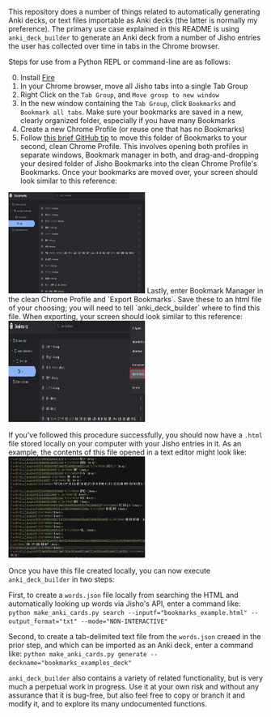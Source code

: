 This repository does a number of things related to automatically generating Anki decks, or text files importable as Anki decks (the latter is normally my preference). The primary use case explained in this README is using `anki_deck_builder` to generate an Anki deck from a number of Jisho entries the user has collected over time in tabs in the Chrome browser.

Steps for use from a Python REPL or command-line are as follows:

0. Install [Fire](https://github.com/google/python-fire)
1. In your Chrome browser, move all Jisho tabs into a single Tab Group
2. Right Click on the `Tab Group`, and `Move group to new window`
3. In the new window containing the `Tab Group`, click `Bookmarks` and `Bookmark all tabs`. Make sure your bookmarks are saved in a new, clearly organized folder, especially if you have many Bookmarks
4. Create a new Chrome Profile (or reuse one that has no Bookmarks)
5. Follow [this brief GitHub tip](https://superuser.com/a/1101380/1255761) to move this folder of Bookmarks to your second, clean Chrome Profile. This involves opening both profiles in separate windows, Bookmark manager in both, and drag-and-dropping your desired folder of Jisho Bookmarks into the clean Chrome Profile's Bookmarks. Once your bookmarks are moved over, your screen should look similar to this reference:
<img src='.github/images/clean_profile_jisho_bookmarks_example.png' width=270px height=200px>
Lastly, enter Bookmark Manager in the clean Chrome Profile and `Export Bookmarks`. Save these to an html file of your choosing; you will need to tell `anki_deck_builder` where to find this file. When exporting, your screen should look similar to this reference:
<img src='.github/images/how_to_export_bookmarks_example.png' width=270px height=200px>

If you've followed this procedure successfully, you should now have a `.html` file stored locally on your computer with your Jisho entries in it. As an example, the contents of this file opened in a text editor might look like:
<img src='.github/images/exported_jisho_bookmarks_example.png' width=270px height=200px>

Once you have this file created locally, you can now execute `anki_deck_builder` in two steps:

First, to create a `words.json` file locally from searching the HTML and automatically looking up words via Jisho's API, enter a command like:
`python make_anki_cards.py search --inputf="bookmarks_example.html" --output_format="txt" --mode="NON-INTERACTIVE"`

Second, to create a tab-delimited text file from the `words.json` creaed in the prior step, and which can be imported as an Anki deck, enter a command like:
`python make_anki_cards.py generate --deckname="bookmarks_examples_deck"`

`anki_deck_builder` also contains a variety of related functionality, but is very much a perpetual work in progress. Use it at your own risk and without any assurance that it is bug-free, but also feel free to copy or branch it and modify it, and to explore its many undocumented functions.

